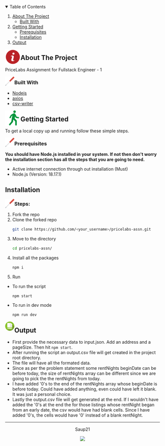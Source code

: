 <!-- TABLE OF CONTENTS -->
<details open="open">
    <summary>Table of Contents</summary>
    <ol>
    <li>
        <a href="#about-the-project">About The Project</a>
        <ul>
            <li><a href="#built-with">Built With</a></li>
        </ul>
    </li>
    <li>
        <a href="#getting-started">Getting Started</a>
        <ul>
            <li><a href="#prerequisites">Prerequisites</a></li>
            <li><a href="#installation">Installation</a></li>
        </ul>
    </li>
    <li>
        <a href="#output">Output</a>
    </li>
    </ol>
</details>

<!-- ABOUT THE PROJECT -->
<img align="left" src="./icons/about-icon.png" width="50px" height="50px" />

## About The Project

PriceLabs Assignment for Fullstack Engineer - 1

<img align="left" src="./icons/build-icon.png" width="30px" height="30px" round="-3px"/>

### Built With

- [Nodejs](https://nodejs.org/en/docs)
- [axios](https://www.npmjs.com/package/axios)
- [csv-writer](https://npmjs.com/package/csv-writer)

<!-- GETTING STARTED -->
<img align="left" src="./icons/walking-man-icon.png" width="50px" height="50px" />

## Getting Started

To get a local copy up and running follow these simple steps.

<img align="left" src="./icons/build-icon.png" width="30px" height="30px" />

### Prerequisites

  **You should have Node.js installed in your system. If not then don't worry the installation section has all the steps that you are going to need.**
- Active internet connection through out installation (Must)
- Node.js (Version: 18.17.1)

## Installation

<img align="left" src="./icons/build-icon.png" width="30px" height="30px" />

### Steps:

1. Fork the repo
1. Clone the forked repo
    ```sh
    git clone https://github.com/<your_username>/pricelabs-assn.git
    ```
1. Move to the directory
    ```sh
    cd pricelabs-assn/
    ```
1. Install all the packages
    ```sh
    npm i
    ```
1. Run
  - To run the script
    ```sh
    npm start
    ```
  - To run in dev mode
    ```sh
    npm run dev
    ```

<img align="left" src="./icons/csv-logo.png" width="30px" height="30px" />

## Output

- First provide the necessary data to input.json. Add an address and a pageSize. Then hit `npm start`.
- After running the script an output.csv file will get created in the project root directory. 
- The file will have all the formated data. 
- Since as per the problem statement some rentNights beginDate can be before today, the size of rentNights array can be different since we are going to pick the the rentNights from today.
- I have added '0's to the end of the rentNights array whose beginDate is before today. Could have added anything, even could have left it blank. It was just a personal choice. 
- Lastly the output.csv file will get generated at the end. If I wouldn't have added the '0's at the end the for those listings whose rentNight began from an early date, the csv would have had blank cells. Since I have added '0's, the cells would have '0' instead of a blank rentNight.


---

<p align="center">Saup21</p>
<p align="center">
    <a href="https://github.com/Saup21/">
        <img src="https://user-images.githubusercontent.com/58631762/120077716-60cded80-c0c9-11eb-983d-80dfa5862d8a.png" width="19">
    </a>
</p>